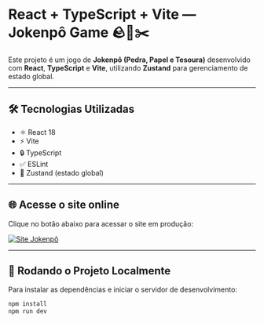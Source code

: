 # React + TypeScript + Vite — Jokenpô Game 🪨📄✂️

Este projeto é um jogo de **Jokenpô (Pedra, Papel e Tesoura)** desenvolvido com **React**, **TypeScript** e **Vite**, utilizando **Zustand** para gerenciamento de estado global.

---

## 🛠️ Tecnologias Utilizadas

- ⚛️ React 18  
- ⚡ Vite  
- 🔒 TypeScript  
- ✅ ESLint  
- 🧠 Zustand (estado global)

---

## 🌐 Acesse o site online

Clique no botão abaixo para acessar o site em produção:

[![Site Jokenpô](https://img.shields.io/badge/Jokenpô-1DA1F2?style=for-the-badge&logo=twitter&logoColor=white)](https://jokenpo-y65v.onrender.com/)

---

## 🚀 Rodando o Projeto Localmente

Para instalar as dependências e iniciar o servidor de desenvolvimento:

```bash
npm install
npm run dev
